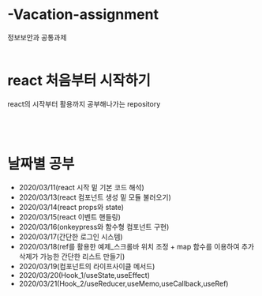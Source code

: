 # -Vacation-assignment

정보보안과 공통과제
<br><br>

# react 처음부터 시작하기

react의 시작부터 활용까지 공부해나가는 repository
<br><br><br><br>

# 날짜별 공부

- 2020/03/11(react 시작 밑 기본 코드 해석)
- 2020/03/13(react 컴포넌트 생성 밑 모듈 불러오기)
- 2020/03/14(react props와 state)
- 2020/03/15(react 이벤트 핸들링)
- 2020/03/16(onkeypress와 함수형 컴포넌트 구현)
- 2020/03/17(간단한 로그인 시스템)
- 2020/03/18(ref를 활용한 예제\_스크롤바 위치 조정 + map 함수를 이용하여 추가 삭제가 가능한 간단한 리스트 만들기)
- 2020/03/19(컴포넌트의 라이프사이클 메서드)
- 2020/03/20(Hook_1/useState,useEffect)
- 2020/03/21(Hook_2/useReducer,useMemo,useCallback,useRef)
